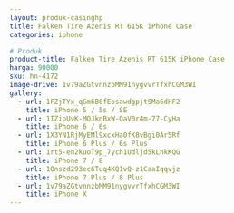 ```yaml
---
layout: produk-casinghp
title: Falken Tire Azenis RT 615K iPhone Case
categories: iphone

# Produk
product-title: Falken Tire Azenis RT 615K iPhone Case
harga: 90000
sku: hn-4172
image-drive: 1v79aZGtvnnzbMM91nygvvrTfxhCGM3WI
gallery:
  - url: 1FZjTYx_qGm6B0fEosawdgpjtSMa6dHF2
    title: iPhone 5 / 5s / SE
  - url: 1IZipUvK-MQJknBxW-OaV0r4m-77-CyHa
    title: iPhone 6 / 6s
  - url: 1X3YN1RjMyEMl9xcxHa0fK8vBgi0Ar5Rf
    title: iPhone 6 Plus / 6s Plus
  - url: 1rt5-en2kuoT9p_7ych1Udljd5kLnkKQG
    title: iPhone 7 / 8
  - url: 1Onszd293ec6Tuq4KQ1vQ-z1CaaIqqvjz
    title: iPhone 7 Plus / 8 Plus
  - url: 1v79aZGtvnnzbMM91nygvvrTfxhCGM3WI
    title: iPhone X
---
```


